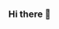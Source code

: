 ### Hi there 👋

<!--
**cantinhoweb/cantinhoweb** is a ✨ _special_ ✨ repository because its `README.md` (this file) appears on your GitHub profile.

Here are some ideas to get you started:

Cantinho Web
SEU WEB CANTINHO É AQUI !
🌐 | Sites e sistemas personalizados
🛒 | Para seu modelo de negócio
⚙️ | Suporte e gerenciamento
cantinhoweb.netlify.app


